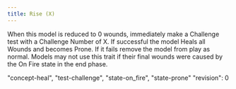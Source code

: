 ```yaml
---
title: Rise (X)
---
```

When this model is reduced to 0 wounds, immediately make a Challenge test with a Challenge Number of X.
If successful the model Heals all Wounds and becomes Prone.
If it fails remove the model from play as normal.
Models may not use this trait if their final wounds were caused by the On Fire state in the end phase.

"concept-heal", "test-challenge", "state-on_fire", "state-prone"
"revision": 0
